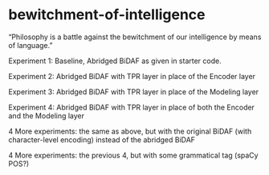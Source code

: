 # bewitchment-of-intelligence
“Philosophy is a battle against the bewitchment of our intelligence by means of language.”

Experiment 1: Baseline, Abridged BiDAF as given in starter code.

Experiment 2: Abridged BiDAF with TPR layer in place of the Encoder layer

Experiment 3: Abridged BiDAF with TPR layer in place of the Modeling layer

Experiment 4: Abridged BiDAF with TPR layer in place of both the Encoder and the Modeling layer

4 More experiments: the same as above, but with the original BiDAF (with 
        character-level encoding) instead of the abridged BiDAF

4 More experiments: the previous 4, but with some grammatical tag (spaCy POS?)
